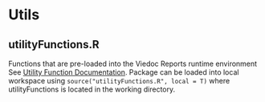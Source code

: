 # Utils

## utilityFunctions.R
Functions that are pre-loaded  into the Viedoc Reports runtime environment
See [Utility Function Documentation](../docs/dev-guide.md#utility-functions).
Package can be loaded into local workspace using `source("utilityFunctions.R", local = T)` where utilityFunctions is located in the working directory.
